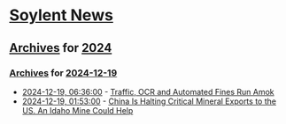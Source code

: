 # [Soylent News](../../../README.md)

## [Archives](../../index.md) for [2024](../index.md)

### [Archives](../../index.md) for [2024-12-19](index.md)

* [2024-12-19, 06:36:00](https://soylentnews.org/article.pl?sid=24/12/18/120217&from=rss) - [Traffic, OCR and Automated Fines Run Amok](https://soylentnews.org/article.pl?sid=24/12/18/120217&from=rss)
* [2024-12-19, 01:53:00](https://soylentnews.org/politics/article.pl?sid=24/12/18/1154245&from=rss) - [China Is Halting Critical Mineral Exports to the US. An Idaho Mine Could Help](https://soylentnews.org/politics/article.pl?sid=24/12/18/1154245&from=rss)

